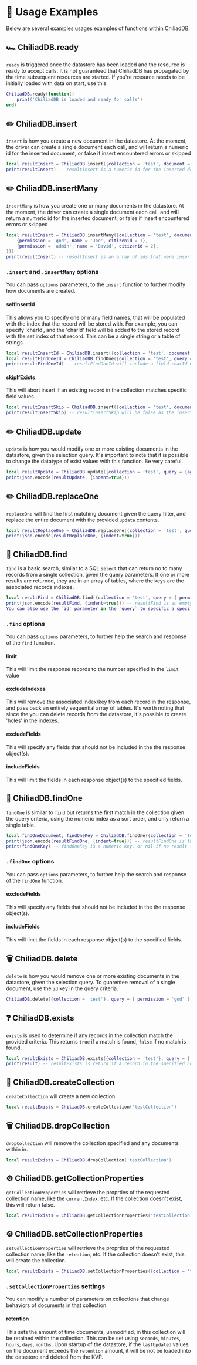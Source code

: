 # 📝 Usage Examples

Below are several examples usages examples of functions within ChiliadDB.

## 🏎️ ChiliadDB.ready
`ready` is triggered once the datastore has been loaded and the resource is ready to accept calls. It is not guaranteed that ChiliadDB has propagated by the time subsequent resources are started. If you're resource needs to be initially loaded with data on start, use this.
```lua
ChiliadDB.ready(function()
    print('ChiliadDB is loaded and ready for calls')
end)
```

## ✏️ ChiliadDB.insert
`insert` is how you create a new document in the datastore. At the moment, the driver can create a single document each call, and will return
a numeric id for the inserted document, or false if insert encountered errors or skipped
```lua
local resultInsert = ChiliadDB.insert({collection = 'test', document = {permission = 'god', name = 'Joe', citizenid = 1}})
print(resultInsert) -- resultInsert is a numeric id for the inserted document, or false if insert encountered errors
```

## ✏️ ChiliadDB.insertMany
`insertMany` is how you create one or many documents in the datastore. At the moment, the driver can create a single document each call, and will return
a numeric id for the inserted document, or false if insert encountered errors or skipped
```lua
local resultInsert = ChiliadDB.insertMany({collection = 'test', documents = {
    {permission = 'god', name = 'Joe', citizenid = 1},
    {permission = 'admin', name = 'David', citizenid = 2},
}})
print(resultInsert) -- resultInsert is an array of ids that were inserted, given the order of the documents
```

### `.insert` and `.insertMany` options
You can pass `options` parameters, to the `insert` function to further modify how documents are created.

#### selfInsertId
This allows you to specify one or many field names, that will be populated with the index that the record will be stored with. For example, you can specify 'charId', and the 'charId' field will be added to the stored record with the set index of that record. This can be a single string or a table of strings.
```lua
local resultInsertId = ChiliadDB.insert({collection = 'test', document = {permission = 'admin', name = 'Joseph', citizenid = 1}, options = {selfInsertId = 'charId'}})
local resultFindOneId = ChiliadDB.findOne({collection = 'test', query = { id = resultInsertId } })
print(resultFindOneId) -- resultFindOneId will include a field charId with the numeric inserted id
```

#### skipIfExists
This will abort insert if an existing record in the collection matches specific field values.
```lua
local resultInsertSkip = ChiliadDB.insert({collection = 'test', document = {permission = 'admin', name = 'Joseph', citizenid = 1}, options = {skipIfExists = {citizenid = true}}})
print(resultInsertSkip) -- resultInsertSkip will be false as the insert example above already created a record with that `citizenid`, and no new document was created
```


## ✏️ ChiliadDB.update
`update` is how you would modify one or more existing documents in the datastore, given the selection query. It's important to note that it is possible to change the datatype of exist values with this function. Be very careful.
```lua
local resultUpdate = ChiliadDB.update({collection = 'test', query = {age = {['$lt'] = 11}}, update = { name = 'Joseph' }})
print(json.encode(resultUpdate, {indent=true}))
```


## ✏️ ChiliadDB.replaceOne
`replaceOne` will find the first matching document given the query filter, and replace the entire document with the provided `update` contents.
```lua
local resultReplaceOne = ChiliadDB.replaceOne({collection = 'test', query = {id = 1}, document = { name2 = 'Joseph' }})
print(json.encode(resultReplaceOne, {indent=true}))
```


## 🔎 ChiliadDB.find
`find` is a basic search, similar to a SQL `select` that can return no to many records from a single collection, given the query parameters. If one or more results are returned, they are in an array of tables, where the keys are the associated records indexes.
```lua
local resultFind = ChiliadDB.find({collection = 'test', query = { permission = 'god' } })
print(json.encode(resultFind, {indent=true})) -- resultFind is an empty table or an array of tables
You can also use the `id` parameter in the `query` to specific a specific index from the specified collection that you want. `id` must be numeric.
```

### `.find` options
You can pass `options` parameters, to further help the search and response of the `find` function.

#### limit
This will limit the response records to the number specified in the `limit` value

#### excludeIndexes
This will remove the associated index/key from each record in the response, and pass back an entirely sequential array of tables. It's worth noting that since the you can delete records from the datastore, it's possible to create 'holes' in the indexes.

#### excludeFields
This will specify any fields that should not be included in the the response object(s).

#### includeFields
This will limit the fields in each response object(s) to the specified fields.


## 🔎 ChiliadDB.findOne
`findOne` is similar to `find` but returns the first match in the collection given the query criteria, using the numeric index as a sort order, and only return a single table.
```lua
local findOneDocument, findOneKey = ChiliadDB.findOne({collection = 'test', query = { permission = 'god' }, update = {  permission = 'normie' } })
print(json.encode(resultFindOne, {indent=true})) -- resultFindOne is the resulting document table, or nil if no result found
print(findOneKey) -- findOneKey is a numeric key, or nil if no result found
```

### `.findOne` options
You can pass `options` parameters, to further help the search and response of the `findOne` function.

#### excludeFields
This will specify any fields that should not be included in the the response object(s).

#### includeFields
This will limit the fields in each response object(s) to the specified fields.


## 🗑️ ChiliadDB.delete
`delete` is how you would remove one or more existing documents in the datastore, given the selection query. To guarentee removal of a single document, use the `id` key in the query criteria.
```lua
ChiliadDB.delete({collection = 'test'}, query = { permission = 'god' })
```


## ❓ ChiliadDB.exists
`exists` is used to determine if any records in the collection match the provided criteria. This returns `true` if a match is found, `false` if no match is found.
```lua
local resultExists = ChiliadDB.exists({collection = 'test'}, query = { permission = 'pleb' })
print(result) -- resultExists is return if a record in the specified collection matches the included criteria; false if not
```


## 📗 ChiliadDB.createCollection
`createCollection` will create a new collection
```lua
local resultExists = ChiliadDB.createCollection('testCollection')
```


## 🗑️ ChiliadDB.dropCollection
`dropCollection` will remove the collection specified and any documents within in.
```lua
local resultExists = ChiliadDB.dropCollection('testCollection')
```


## ⚙️ ChiliadDB.getCollectionProperties
`getCollectionProperties` will retrieve the proprties of the requested collection name, like the `currentIndex`, etc. If the collection doesn't exist, this will return false.
```lua
local resultExists = ChiliadDB.getCollectionProperties('testCollection')
```


## ⚙️ ChiliadDB.setCollectionProperties
`setCollectionProperties` will retrieve the proprties of the requested collection name, like the `retention`, etc. If the collection doesn't exist, this will create the collection.
```lua
local resultExists = ChiliadDB.setCollectionProperties({collection = 'testCollection', retention = {seconds = 5, minutes = 1}})
```

### `.setCollectionProperties` settings
You can modify a number of parameters on collections that change behaviors of documents in that collection.

#### retention
This sets the amount of time documents, unmodified, in this collection will be retained within the collection. This can be set using `seconds`, `minutes`, `hours`, `days`, `months`. Upon startup of the datastore, if the `lastUpdated` values on the document exceeds the `retention` amount, it will be not be loaded into the datastore and deleted from the KVP.